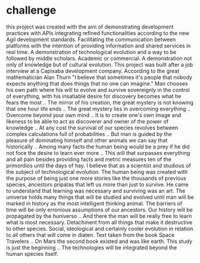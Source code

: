 # challenge
this project was created with the aim of demonstrating development practices with APIs integrating refined functionalities according to the new Agil development standards. Facilitating the communication between platforms with the intention of providing information and shared services in real time. A demonstration of technological evolution and a way to be followed by middle scholars. Academic or commercial. A demonstration not only of knowledge but of cultural evolution. This project was built after a job interview at a Capixaba development company. According to the great mathematician Alan Thurn "I believe that sometimes it's people that nobody expects anything that does things that no one can imagine."  Man chooses his own path where his will to evolve and survive sovereignly in the control of everything, with his insatiable desire for discovery becomes what he fears the most .. The mirror of his creation, the great mystery is not knowing that one hour life ends .. The great mystery lies in overcoming everything .. Overcome beyond your own mind .. It is to create one's own image and likeness to be able to act as discoverer and owner of the power of knowledge .. At any cost the survival of our species revolves between complex calculations full of probabilities .. But man is guided by the pleasure of dominating himself and other animals we can say that historically .. Among many facts the human being would be a prey if he did not foce the desire to learn ever more .. This will that surpasses everything and all pain besides providing facts and metric measures ten of the primordios until the days of hay. I believe that as a scientist and studious of the subject of technological evolution. The human being was created with the purpose of being just one more stories like the thousands of previous species, ancestors pripatas that left us more than just to survive. He came to understand that learning was necessary and surviving was an art. The universe holds many things that will be studied and evolved until man will be marked in history as the most intelligent thinking animal. The barriers of time will be only erronious assumptions of our ancestors. Our history will be propagated by the huniverso .. And there the man will be really free to learn what is most necessary. Detachment from all things that make it destructive to other species. Social, ideological and certainly cooler evolution in relation to all others that will come in diaten.   Text taken from the book Space Travelers .. On Mars the second book existed and was like earth.  This study is just the beginning .. The technologies will be integrated beyond the human species itself.
